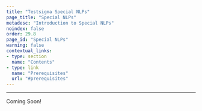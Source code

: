 ```yaml
---
title: "Testsigma Special NLPs"
page_title: "Special NLPs"
metadesc: "Introduction to Special NLPs"
noindex: false
order: 29.8
page_id: "Special NLPs"
warning: false
contextual_links:
- type: section
  name: "Contents"
- type: link
  name: "Prerequisites"
  url: "#prerequisites"
---
```


---

Coming Soon!